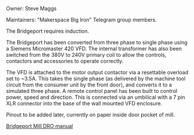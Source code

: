 Owner: Steve Maggs

Maintainers: "Makerspace Big Iron" Telegram group members.

The Bridgeport requires induction.

The Bridgeport has been converted from three phase to single phase using a Siemens Micromaster 420 VFD. The internal transformer has also been switched from the 380V to 240V primary coil to allow the controls, contactors and accessories to operate correctly.

The VFD is attached to the motor output contactor via a resettable overload set to ~3.5A. This takes the single phase (as delivered by the machine tool circuit from the consumer unit by the front door), and converts it to a simulated three phase. A remote control panel has been built to control power, speed and direction. This is connected via an umbilical with a 7 pin XLR connector into the base of the wall mounted VFD enclosure.

Pinout to be added later, currently on paper inside door pocket of mill.

[Bridgeport Mill DRO manual](https://drive.google.com/file/d/1DW75VNWocFVtwZUIfiZqerS9qsWs1Jzj/view?usp=drive_link)